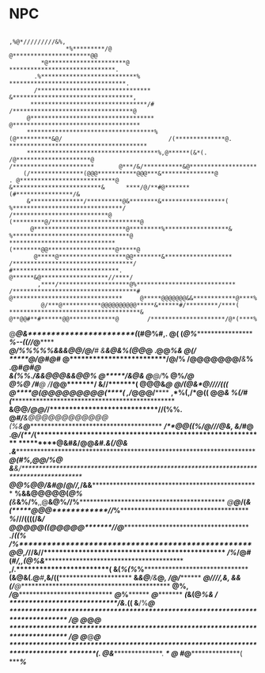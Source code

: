 # NPC

                                                                                                                                                                                                        
                                                                                                                                                                        ,%@*/////////&%,                
                    *%*********/@                                                                                                                                    @**********************@@          
             *@**********************@                                                                                                                           ******************************.        
           .%***************************%                                                                                                                      *********************************.       
           /********************************                                                                                                                  &**********************************,      
          *********************************/#                                                                                                                 /**********************************@      
         @***********************************                                                                                                                @************************************      
         ************************************%                                     (@**********&@/                              /(**************@.          ***************************************     
         *************************************%,@******(&*(.                  /@*********************@                       /***********************       @***/&/***********&@*******************     
        (/***************(@@@***********@@@***&***************@           . @***************************@                  &*************************&      ****/@/**#@*******(#****************/&      
         &***************/**********@&********&******************(         %*******************************/              /***************************@    (*********@/*************************@       
          @**************************@*********%******************&       %*********************************@            ******************************    (********@@*******************@*****@        
           @*****@*******************@@********&*******************      /**********************************/           #******************************.    @******&@*******************//****/         
            ,****/********************@%****************************     /***********************************#          @*******************************     @*****@@@@@@@&&************@****%          
             @/***@***********@@@@@@@@@@*****&******#/*********/****(    *************************************&         @**@@#**#******@@*************@        /*********************/@*(****%          
 @****************@*&***********************(*******(******#@**%#**,.    ******************@******************(        (*******@%*********************          ***%--((//*********@**********          
*********************@/*******%%%%%&&&@@***/****************@/******#    &****************&@&*******%***(@@***@        .******@@***************%****&            @**************(*************/         
***********************@**/**************@**#****************@******#     @*************************/@/********%         ****/@@@@@@@/*********&***%               .@*******#@#****************@        
************************&***(%*********%./***&*********&@@@&&@@****%       @*****/*******************&@********&          @******************@*/***%                   @****%*************/******@      
*************************@****%****@     /****#*******************@          /***/********************@@*******/           &**************//*******(     @@@&*****************************************@ 
**************************@*****************/(@&*@*****////(((****           @****@***********(@@@@@@@@@(****(              ,***********/***********@@************************@**/**********************
**************************,*%(,********************/*@(********(             @******@***********************&                    %(***/*********#(******************************************************
******&@@***********/@@/***/****************************//(%%.               @********#/*****&@@@@@@@@@@@**@           (%&********************@*********************************************************
*******/********@@***((***%*******************************/@***///@&,       &************/#***************@      .@*******************/(**/*(***********************************************************
*****************@&********#*************************&*******/@@*********&#.****************&(/********@&   .&******************************************************************************************
******************@(*******#*************************************%,*******@*****@/************%****@ &*******&/*****************************************************************************************
******************@@*******%**********************************@@/&***#@*********/*******************@*/*/**,***/&**********************&****************************************************************
************%&&@@@@@(***************************************@*%*(************************&***&%******/**%**,,@**&@%*******************/***************/%************************************************
*@**********************@*********************************/(*******************************************&*(*****@*@**@**************/****************/*%*************************************************
***%*********///((((/**&***************************/* @**@*******@@@(*****************************************(@@@*@****@**********/*****************/*@************************************************
******./*************((****************************%   /*******%**************************************************@*@,****/*/****/****************&****//***********************************************
*********/%*******/@******************************#  (********#********************/,*******************************,*******(@*******************%******&***********************************************
**********,/****.********************************(  &********(*******************************************************%(************************%*********%**********************************************
**************************(&@&(******************.@*********#*********************************************************,&********************/(************(*********************************************
******&****************************&************@*********/&*********@************************************************,  ***************/@****************/*********************************************
****************************************@///*/**********************,&************************************************,  &*&*********(/********************@********************************************
********************************************************@************%************************************************,  *******/***************************@*******************************************
*******************************************************@*************%************************************************    ***********************************@******************************************
*****************************(***&(******************@***************%***********************************************&    ***********************************/******************************************
****************************/**************&.*****(( &**************/%***********************************************@   *******************************************************************************
***************************/*****************@       @***************@***********************************************@   *******************************************************************************
**************************/*****************@         @**************@***********************************************@   *******************************************************************************
*************************(******************.         @**************&***********************************************.    ***************************************\**************************************
*******************************************@           #*************@**********************************************(     ****************************************%*************************************
